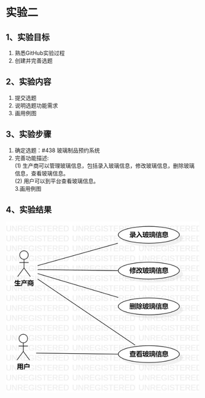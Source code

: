 # 实验二

## 1、实验目标
1. 熟悉GitHub实验过程
2. 创建并完善选题

## 2、实验内容
1. 提交选题
2. 说明选题功能需求
3. 画用例图

## 3、实验步骤
1. 确定选题：#438 玻璃制品预约系统
2. 完善功能描述:  
(1) 生产商可以管理玻璃信息，包括录入玻璃信息，修改玻璃信息，删除玻璃信息，查看玻璃信息。  
(2) 用户可以到平台查看玻璃信息。  
3.画用例图

## 4、实验结果
![第一个UML图](./lab2_usecasediagram.jpg)
